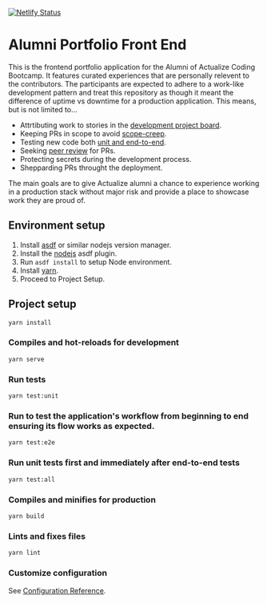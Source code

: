 [![Netlify Status](https://api.netlify.com/api/v1/badges/f1946d23-e939-415d-8aa3-63636fad941d/deploy-status)](https://app.netlify.com/sites/alumni-portfolio/deploys)

# Alumni Portfolio Front End

This is the frontend portfolio application for the Alumni of Actualize Coding Bootcamp. It features curated experiences that are personally relevent to the contributors. The participants are expected to adhere to a work-like development pattern and treat this repository as though it meant the difference of uptime vs downtime for a production application. This means, but is not limited to...

-   Attrtibuting work to stories in the [development project board](https://github.com/actualize-portfolio/alumni_portfolio_vue/projects/1).
-   Keeping PRs in scope to avoid [scope-creep](https://galvintech.com/software-development-how-to-prevent-scope-creep/).
-   Testing new code both [unit and end-to-end](https://prodperfect.com/blog/test-development/end-to-end-or-unit-testing-which-tests-for-which-bugs/).
-   Seeking [peer review](https://www.atlassian.com/blog/git/written-unwritten-guide-pull-requests) for PRs.
-   Protecting secrets during the development process.
-   Shepparding PRs throught the deployment.

The main goals are to give Actualize alumni a chance to experience working in a production stack without major risk and provide a place to showcase work they are proud of.

## Environment setup

1. Install [asdf](http://asdf-vm.com/guide/getting-started.html#_1-install-dependencies) or similar nodejs version manager.
2. Install the [nodejs](https://github.com/asdf-vm/asdf-nodejs/) asdf plugin.
3. Run `asdf install` to setup Node environment.
4. Install [yarn](https://classic.yarnpkg.com/lang/en/docs/install/#mac-stable).
5. Proceed to Project Setup.

## Project setup

```
yarn install
```

### Compiles and hot-reloads for development

```
yarn serve
```

### Run tests

```
yarn test:unit
```

### Run to test the application's workflow from beginning to end ensuring its flow works as expected.

```
yarn test:e2e
```

### Run unit tests first and immediately after end-to-end tests

```
yarn test:all
```

### Compiles and minifies for production

```
yarn build
```

### Lints and fixes files

```
yarn lint
```

### Customize configuration

See [Configuration Reference](https://cli.vuejs.org/config/).
